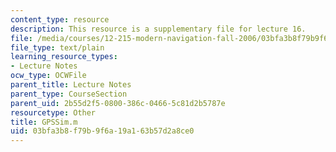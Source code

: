 ```yaml
---
content_type: resource
description: This resource is a supplementary file for lecture 16.
file: /media/courses/12-215-modern-navigation-fall-2006/03bfa3b8f79b9f6a19a163b57d2a8ce0_GPSSim.m
file_type: text/plain
learning_resource_types:
- Lecture Notes
ocw_type: OCWFile
parent_title: Lecture Notes
parent_type: CourseSection
parent_uid: 2b55d2f5-0800-386c-0466-5c81d2b5787e
resourcetype: Other
title: GPSSim.m
uid: 03bfa3b8-f79b-9f6a-19a1-63b57d2a8ce0
---
```

